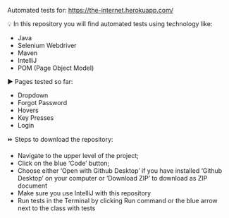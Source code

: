 Automated tests for: https://the-internet.herokuapp.com/

💡 In this repository you will find automated tests using technology like:

* Java
* Selenium Webdriver
* Maven 
* IntelliJ
* POM (Page Object Model)

▶️ Pages tested so far:

* Dropdown 
* Forgot Password
* Hovers
* Key Presses
* Login

⏩ Steps to download the repository:

* Navigate to the upper level of the project;
* Click on the blue ‘Code’ button;
* Choose either ‘Open with Github Desktop’ if you have installed ‘Github Desktop’ on your computer or ‘Download ZIP’ to download as ZIP document
* Make sure you use IntelliJ with this repository
* Run tests in the Terminal by clicking Run command or the blue arrow next to the class with tests
